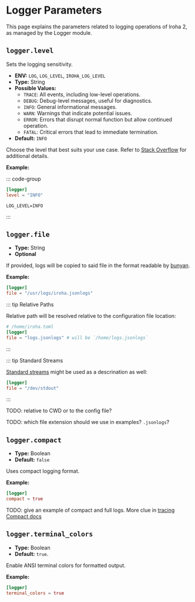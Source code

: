 # Logger Parameters

This page explains the parameters related to logging operations of Iroha 2,
as managed by the Logger module.

## `logger.level`

Sets the logging sensitivity.

- **ENV:** `LOG`, `LOG_LEVEL`, `IROHA_LOG_LEVEL`
- **Type:** String
- **Possible Values:**
  - `TRACE`: All events, including low-level operations.
  - `DEBUG`: Debug-level messages, useful for diagnostics.
  - `INFO`: General informational messages.
  - `WARN`: Warnings that indicate potential issues.
  - `ERROR`: Errors that disrupt normal function but allow continued
    operation.
  - `FATAL`: Critical errors that lead to immediate termination.
- **Default:** `INFO`

Choose the level that best suits your use case. Refer to
[Stack Overflow](https://stackoverflow.com/questions/2031163/when-to-use-the-different-log-levels)
for additional details.

**Example:**

::: code-group

```toml [Configuration file]
[logger]
level = "INFO"
```


```shell [ENV]
LOG_LEVEL=INFO
```

:::

## `logger.file`

- **Type:** String
- **Optional**

If provided, logs will be copied to said file in the format readable by
[bunyan](https://lib.rs/crates/bunyan).

**Example:**


```toml
[logger]
file = "/usr/logs/iroha.jsonlogs"
```


::: tip Relative Paths

Relative path will be resolved relative to the configuration file location:

```toml
# /home/iroha.toml
[logger]
file = "logs.jsonlogs" # will be `/home/logs.jsonlogs`
```

:::

::: tip Standard Streams

[Standard streams](https://en.wikipedia.org/wiki/Standard_streams) might be
used as a descrination as well:

```toml
[logger]
file = "/dev/stdout"
```

:::

TODO: relative to CWD or to the config file?

TODO: which file extension should we use in examples? `.jsonlogs`?

## `logger.compact`

- **Type:** Boolean
- **Default:** `false`

Uses compact logging format.


**Example:**

```toml
[logger]
compact = true
```

TODO: give an example of compact and full logs. More clue in [tracing Compact docs](https://docs.rs/tracing-subscriber/latest/tracing_subscriber/fmt/format/struct.Compact.html#example-output)



## `logger.terminal_colors`

- **Type:** Boolean
- **Default:** `true`.

Enable ANSI terminal colors for formatted output.

**Example:**

```toml
[logger]
terminal_colors = true
```
